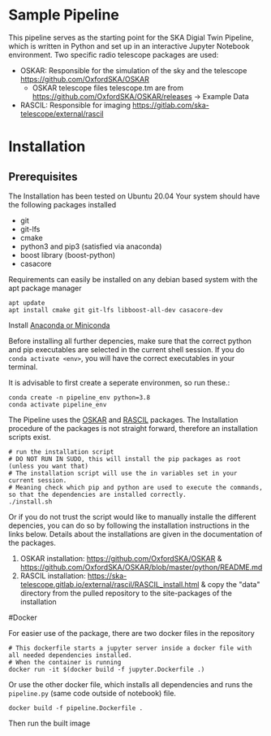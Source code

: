 # Sample Pipeline

This pipeline serves as the starting point for the SKA Digial Twin Pipeline, which is written in Python and set up in an interactive Jupyter Notebook environment. Two specific radio telescope packages are used:

- OSKAR: Responsible for the simulation of the sky and the telescope https://github.com/OxfordSKA/OSKAR
	- OSKAR telescope files telescope.tm are from https://github.com/OxfordSKA/OSKAR/releases -> Example Data
- RASCIL: Responsible for imaging https://gitlab.com/ska-telescope/external/rascil

# Installation
## Prerequisites

The Installation has been tested on Ubuntu 20.04
Your system should have the following packages installed

- git
- git-lfs
- cmake
- python3 and pip3 (satisfied via anaconda)
- boost library (boost-python)
- casacore

Requirements can easily be installed on any debian based system with the apt package manager

````shell
apt update
apt install cmake git git-lfs libboost-all-dev casacore-dev
````

Install [Anaconda or Miniconda](https://docs.anaconda.com/anaconda/install/index.html)

Before installing all further depencies, make sure that the correct python and pip executables are selected in the current shell session.
If you do `conda activate <env>`, you will have the correct executables in your terminal.

It is advisable to first create a seperate environmen, so run these.:

```
conda create -n pipeline_env python=3.8
conda activate pipeline_env
```

The Pipeline uses the [OSKAR](https://github.com/OxfordSKA/OSKAR) and [RASCIL](https://ska-telescope.gitlab.io/external/rascil/index.html) packages.
The Installation procedure of the packages is not straight forward, therefore an installation scripts exist.

```shell
# run the installation script
# DO NOT RUN IN SUDO, this will install the pip packages as root (unless you want that)
# The installation script will use the in variables set in your current session.
# Meaning check which pip and python are used to execute the commands, so that the dependencies are installed correctly.
./install.sh
```

Or if you do not trust the script  would like to manually installe the different depencies, you can do so by following the installation instructions in the links below.
Details about the installations are given in the documentation of the packages.

1. OSKAR installation: https://github.com/OxfordSKA/OSKAR & https://github.com/OxfordSKA/OSKAR/blob/master/python/README.md
2. RASCIL installation: https://ska-telescope.gitlab.io/external/rascil/RASCIL_install.html & copy the "data" directory from the pulled repository to the site-packages of the installation

#Docker

For easier use of the package, there are two docker files in the repository
```shell
# This dockerfile starts a jupyter server inside a docker file with all needed dependencies installed.
# When the container is running 
docker run -it $(docker build -f jupyter.Dockerfile .)
```

Or use the other docker file, which installs all dependencies and runs the `pipeline.py` (same code outside of notebook) file.

```shell
docker build -f pipeline.Dockerfile .
```

Then run the built image
